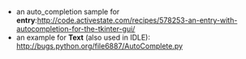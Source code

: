 * an auto_completion sample for **entry**:http://code.activestate.com/recipes/578253-an-entry-with-autocompletion-for-the-tkinter-gui/
* an example for **Text** (also used in IDLE): http://bugs.python.org/file6887/AutoComplete.py
